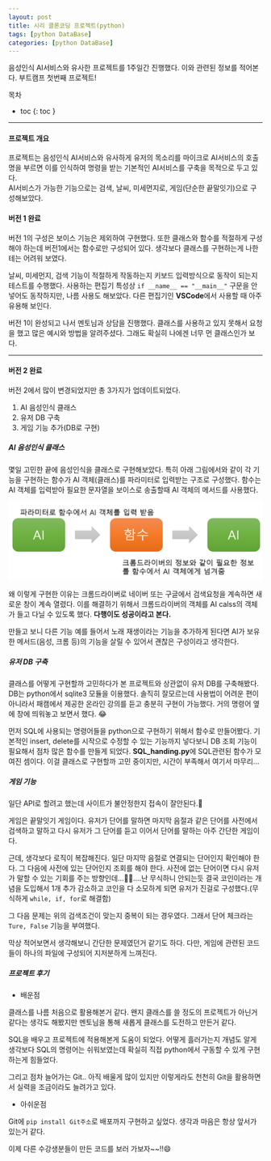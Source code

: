 ```yaml
---
layout: post
title: 시리 클론코딩 프로젝트(python)
tags: [python DataBase]
categories: [python DataBase]
---
```

음성인식 AI서비스와 유사한 프로젝트를 1주일간 진행했다. 이와 관련된 정보를 적어본다. 부트캠프 첫번째 프로젝트!

목차
- toc
{: toc }

----
#### 프로젝트 개요

프로젝트는 음성인식 AI서비스와 유사하게 유저의 목소리를 마이크로 AI서비스의 호출명을 부르면 이를 인식하여 명령을 받는 기본적인 AI서비스를 구축을 목적으로 두고 있다.  
AI서비스가 가능한 기능으로는 검색, 날씨, 미세먼지로, 게임(단순한 끝말잇기)으로 구성해보았다.  

#### 버전 1 완료

버전 1의 구성은 보이스 기능은 제외하여 구현했다. 또한 클래스와 함수를 적절하게 구성해야 하는데 버전1에서는 함수로만 구성되어 있다. 생각보다 클래스를 구현하는게 나한테는 어려워 보였다.  

날씨, 미세먼지, 검색 기능이 적절하게 작동하는지 키보드 입력방식으로 동작이 되는지 테스트를 수행했다. 사용하는 편집기 특성상 `if __name__ == "__main__"` 구문을 안넣어도 동작하지만, 나름 사용도 해보았다. 다른 편집기인 **VSCode**에서 사용할 때 아주 유용해 보인다.

버전 1이 완성되고 나서 멘토님과 상담을 진행했다. 클래스를 사용하고 있지 못해서 요청을 했고 많은 예시와 방법을 알려주셨다. 그래도 확실히 나에겐 너무 먼 클래스인가 보다.

----

#### 버전 2 완료

버전 2에서 많이 변경되었지만 총 3가지가 업데이트되었다.
1. AI 음성인식 클래스
2. 유저 DB 구축
3. 게임 기능 추가(DB로 구현)

##### AI 음성인식 클래스

몇일 고민한 끝에 음성인식을 클래스로 구현해보았다. 특히 아래 그림에서와 같이 각 기능을 구현하는 함수가 AI 객체(클래스)를 파라미터로 입력받는 구조로 구성했다. 함수는 AI 객체를 입력받아 필요한 문자열을 보이스로 송출할때 AI 객체의 메서드를 사용했다.

![그림](/assets/img/my_photo/class_to_function.png)

왜 이렇게 구현한 이유는 크롬드라이버로 네이버 또는 구글에서 검색요청을 계속하면 새로운 창이 계속 열렸다. 이를 해결하기 위해서 크롬드라이버의 객체를 AI calss의 객체가 들고 다닐 수 있도록 했다. **다행이도 성공이라고 본다.**

만들고 보니 다른 기능 예를 들어서 노래 재생이라는 기능을 추가하게 된다면 AI가 보유한 메서드(음성, 크롬 등)의 기능을 살릴 수 있어서 괜찮은 구성이라고 생각한다. 

##### 유저 DB 구축

클래스를 어떻게 구현할까 고민하다가 본 프로젝트와 상관없이 유저 DB를 구축해봤다. DB는 python에서 sqlite3 모듈을 이용했다. 솔직히 잘모르는데 사용법이 어려운 편이 아니라서 패캠에서 제공한 온라인 강의를 듣고 충분히 구현이 가능했다. 거의 명령어 옆에 창에 띄워놓고 보면서 했다. 😂

먼저 SQL에 사용되는 명령어들을 python으로 구현하기 위해서 함수로 만들어봤다. 기본적인 insert, delete를 시작으로 수정할 수 있는 기능까지 넣다보니 DB 조회 기능이 필요해서 점차 많은 함수를 만들게 되었다. **SQL_handing.py**에 SQL관련된 함수가 모여진 셈이다. 이걸 클래스로 구현할까 고민 중이지만, 시간이 부족해서 여기서 마무리...

##### 게임 기능

일단 API로 할려고 했는데 사이트가 불안정한지 접속이 잘안된다.🤔

게임은 끝말잇기 게임이다. 유저가 단어를 말하면 마지막 음절과 같은 단어를 사전에서 검색하고 말하고 다시 유저가 그 단어를 듣고 이어서 단어를 말하는 아주 간단한 게임이다.

근데, 생각보다 로직이 복잡해진다. 일단 마지막 음절로 연결되는 단어인지 확인해야 한다. 그 다음에 사전에 있는 단어인지 조회를 해야 한다. 사전에 없는 단어이면 다시 유저가 말할 수 있는 기회를 주는 방향인데...😵‍💫....난 무식하니 안되는듯 결국 코인이라는 개념을 도입해서 1개 추가 감소하고 코인을 다 소모하게 되면 유저가 진걸로 구성했다.(무식하게 `while, if, for`로 해결함)

그 다음 문제는 위의 검색조건이 맞는지 중복이 되는 경우였다. 그래서 단어 체크라는 `Ture, False` 기능을 부여했다.

막상 적어보면서 생각해보니 간단한 문제였던거 같기도 하다. 다만, 게임에 관련된 코드들이 하나의 파일에 구성되어 지저분하게 느껴진다.

##### 프로젝트 후기

+ 배운점   

클래스를 나름 처음으로 활용해본거 같다. 왠지 클래스를 쓸 정도의 프로젝트가 아닌거 같다는 생각도 해봤지만 멘토님을 통해 새롭게 클래스를 도전하고 만든거 같다.

SQL을 배우고 프로젝트에 적용해본게 도움이 되었다. 어떻게 흘러가는지 개념도 알게 생각보다 SQL의 명령어는 쉬워보였는데 확실히 직접 python에서 구동할 수 있게 구현하는게 힘들었다.

그리고 점차 늘어가는 Git.. 아직 배울게 많이 있지만 이렇게라도 천천히 Git을 활용하면서 실력을 조금이라도 늘려가고 있다.

+ 아쉬운점

Git에 `pip install Git주소`로 배포까지 구현하고 싶었다. 생각과 마음은 항상 앞서가 있는거 같다. 

이제 다른 수강생분들이 만든 코드를 보러 가보자~~!!😄






